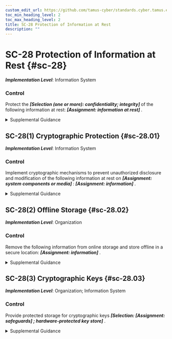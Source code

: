 ```yaml
---
custom_edit_url: https://github.com/tamus-cyber/standards.cyber.tamus.edu/tree/main/static/content/tamus.edu/TAMUS_profile.xml
toc_min_heading_level: 2
toc_max_heading_level: 2
title: SC-28 Protection of Information at Rest
description: ""
---
```


# SC-28 Protection of Information at Rest {#sc-28}

_**Implementation Level**_: Information System

### Control

Protect the <strong> <em>[Selection (one or more): confidentiality; integrity]</em> </strong> of the following information at rest: <strong> <em>[Assignment: information at rest]</em> </strong>.

<details>
  <summary>Supplemental Guidance</summary>

Information at rest refers to the state of information when it is not in process or in transit and is located on system components. Such components include internal or external hard disk drives, storage area network devices, or databases. However, the focus of protecting information at rest is not on the type of storage device or frequency of access but rather on the state of the information. Information at rest addresses the confidentiality and integrity of information and covers user information and system information. System-related information that requires protection includes configurations or rule sets for firewalls, intrusion detection and prevention systems, filtering routers, and authentication information. Organizations may employ different mechanisms to achieve confidentiality and integrity protections, including the use of cryptographic mechanisms and file share scanning. Integrity protection can be achieved, for example, by implementing write-once-read-many (WORM) technologies. When adequate protection of information at rest cannot otherwise be achieved, organizations may employ other controls, including frequent scanning to identify malicious code at rest and secure offline storage in lieu of online storage.

</details>

## SC-28(1) Cryptographic Protection {#sc-28.01}

_**Implementation Level**_: Information System

### Control

Implement cryptographic mechanisms to prevent unauthorized disclosure and modification of the following information at rest on <strong> <em>[Assignment: system components or media]</em> </strong>: <strong> <em>[Assignment: information]</em> </strong>.

<details>
  <summary>Supplemental Guidance</summary>

The selection of cryptographic mechanisms is based on the need to protect the confidentiality and integrity of organizational information. The strength of mechanism is commensurate with the security category or classification of the information. Organizations have the flexibility to encrypt information on system components or media or encrypt data structures, including files, records, or fields.

</details>

## SC-28(2) Offline Storage {#sc-28.02}

_**Implementation Level**_: Organization

### Control

Remove the following information from online storage and store offline in a secure location: <strong> <em>[Assignment: information]</em> </strong>.

<details>
  <summary>Supplemental Guidance</summary>

Removing organizational information from online storage to offline storage eliminates the possibility of individuals gaining unauthorized access to the information through a network. Therefore, organizations may choose to move information to offline storage in lieu of protecting such information in online storage.

</details>

## SC-28(3) Cryptographic Keys {#sc-28.03}

_**Implementation Level**_: Organization; Information System

### Control

Provide protected storage for cryptographic keys <strong> <em>[Selection: <strong> <em>[Assignment: safeguards]</em> </strong> ; hardware-protected key store]</em> </strong>.

<details>
  <summary>Supplemental Guidance</summary>

A Trusted Platform Module (TPM) is an example of a hardware-protected data store that can be used to protect cryptographic keys.

</details>

